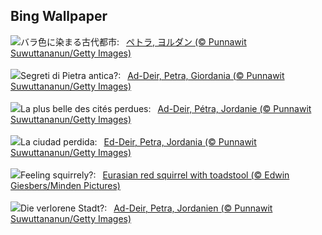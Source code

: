 ## Bing Wallpaper
![](https://www.bing.com/th?id=OHR.PetraMonastery_JA-JP0333984762_UHD.jpg&w=1000)バラ色に染まる古代都市:&nbsp;&ensp;[ペトラ, ヨルダン (© Punnawit Suwuttananun/Getty Images)](https://www.bing.com/th?id=OHR.PetraMonastery_JA-JP0333984762_UHD.jpg)
<br><br/>
![](https://www.bing.com/th?id=OHR.PetraMonastery_IT-IT8921152499_UHD.jpg&w=1000)Segreti di Pietra antica?:&nbsp;&ensp;[Ad-Deir, Petra, Giordania (© Punnawit Suwuttananun/Getty Images)](https://www.bing.com/th?id=OHR.PetraMonastery_IT-IT8921152499_UHD.jpg)
<br><br/>
![](https://www.bing.com/th?id=OHR.PetraMonastery_FR-FR1072501086_UHD.jpg&w=1000)La plus belle des cités perdues:&nbsp;&ensp;[Ad-Deir, Pétra, Jordanie (© Punnawit Suwuttananun/Getty Images)](https://www.bing.com/th?id=OHR.PetraMonastery_FR-FR1072501086_UHD.jpg)
<br><br/>
![](https://www.bing.com/th?id=OHR.PetraMonastery_ES-ES6740525723_UHD.jpg&w=1000)La ciudad perdida:&nbsp;&ensp;[Ed-Deir, Petra, Jordania (© Punnawit Suwuttananun/Getty Images)](https://www.bing.com/th?id=OHR.PetraMonastery_ES-ES6740525723_UHD.jpg)
<br><br/>
![](https://www.bing.com/th?id=OHR.DutchSquirrel_EN-GB5824691080_UHD.jpg&w=1000)Feeling squirrely?:&nbsp;&ensp;[Eurasian red squirrel with toadstool (© Edwin Giesbers/Minden Pictures)](https://www.bing.com/th?id=OHR.DutchSquirrel_EN-GB5824691080_UHD.jpg)
<br><br/>
![](https://www.bing.com/th?id=OHR.PetraMonastery_DE-DE5253716041_UHD.jpg&w=1000)Die verlorene Stadt?:&nbsp;&ensp;[Ad-Deir, Petra, Jordanien (© Punnawit Suwuttananun/Getty Images)](https://www.bing.com/th?id=OHR.PetraMonastery_DE-DE5253716041_UHD.jpg)
<br><br/>
